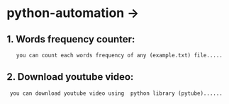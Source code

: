 # python-automation ->

 ## 1. Words frequency counter:
     
       you can count each words frequency of any (example.txt) file.....
       
 
 ## 2. Download youtube video:
 
     you can download youtube video using  python library (pytube)......   
